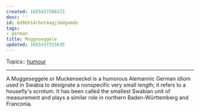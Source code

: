 ```yaml
---
created: 1655437286172
desc: ''
id: 6d9bh14rbot4aqj3mdgomdo
tags:
- german
title: Muggeseggele
updated: 1655437315635
---
```

   
Topics::  [humour](../topics/humour.md)   
   
   
---   
   
A Muggeseggele or Muckenseckel is a humorous Alemannic German idiom used in Swabia to designate a nonspecific very small length; it refers to a housefly's scrotum. It has been called the smallest Swabian unit of measurement and plays a similar role in northern Baden-Württemberg and Franconia.